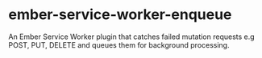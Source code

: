 # ember-service-worker-enqueue
An Ember Service Worker plugin that catches failed mutation requests e.g POST, PUT, DELETE and queues them for background processing.
